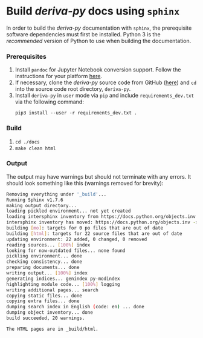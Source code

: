 # Build _deriva-py_ docs using `sphinx`
In order to build the _deriva-py_ documentation with `sphinx`, the prerequisite software dependencies must first be installed. Python 3 is the _recommended_ version of Python to use when building the documentation.

### Prerequisites
1. Install `pandoc` for Jupyter Notebook conversion support. Follow the instructions for your platform [here](http://pandoc.org/installing.html).
2. If necessary, clone the _deriva-py_ source code from GitHub ([here](https://github.com/informatics-isi-edu/deriva-py)) and `cd` into the source code root directory, `deriva-py`.
3. Install `deriva-py` in `user` mode via `pip` and include `requirements_dev.txt` via the following command:
    ```
    pip3 install --user -r requirements_dev.txt .
    ```

### Build
1. `cd ./docs`
2. `make clean html`

### Output
The output may have warnings but should not terminate with any errors. It should look something like this (warnings removed for brevity):
```sh
Removing everything under '_build'...
Running Sphinx v1.7.6
making output directory...
loading pickled environment... not yet created
loading intersphinx inventory from https://docs.python.org/objects.inv...
intersphinx inventory has moved: https://docs.python.org/objects.inv -> https://docs.python.org/3/objects.inv
building [mo]: targets for 0 po files that are out of date
building [html]: targets for 22 source files that are out of date
updating environment: 22 added, 0 changed, 0 removed
reading sources... [100%] index
looking for now-outdated files... none found
pickling environment... done
checking consistency... done
preparing documents... done
writing output... [100%] index
generating indices... genindex py-modindex
highlighting module code... [100%] logging
writing additional pages... search
copying static files... done
copying extra files... done
dumping search index in English (code: en) ... done
dumping object inventory... done
build succeeded, 20 warnings.

The HTML pages are in _build/html.
```
